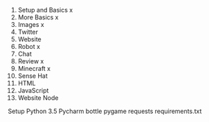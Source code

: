

1. Setup and Basics x
2. More Basics x
3. Images x
4. Twitter
5. Website
6. Robot x
7. Chat
8. Review x
9. Minecraft x
10. Sense Hat
11. HTML
12. JavaScript
13. Website Node


Setup
Python 3.5
Pycharm
bottle
pygame
requests
requirements.txt

